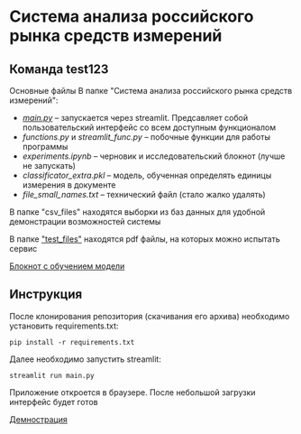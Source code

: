 # Система анализа российского рынка средств измерений

## Команда test123

Основные файлы В папке "Система анализа российского рынка средств измерений":

 + [*main.py*](https://github.com/pavlik-tikhomirov/measurments_hack/blob/main/%D0%A1%D0%B8%D1%81%D1%82%D0%B5%D0%BC%D0%B0%20%D0%B0%D0%BD%D0%B0%D0%BB%D0%B8%D0%B7%D0%B0%20%D1%80%D0%BE%D1%81%D1%81%D0%B8%D0%B9%D1%81%D0%BA%D0%BE%D0%B3%D0%BE%20%D1%80%D1%8B%D0%BD%D0%BA%D0%B0%20%D1%81%D1%80%D0%B5%D0%B4%D1%81%D1%82%D0%B2%20%D0%B8%D0%B7%D0%BC%D0%B5%D1%80%D0%B5%D0%BD%D0%B8%D0%B9/main.py) – запускается через streamlit. Предсавляет собой пользовательский интерфейс со всем доступным функционалом
 + *functions.py* и *streamlit_func.py* – побочные функции для работы программы
 + *experiments.ipynb* – черновик и исследовательский блокнот (лучше не запускать)
 + *classificator_extra.pkl* – модель, обученная определять единицы измерения в документе
 + *file_small_names.txt* – технический файл (стало жалко удалять)
 
В папке "csv_files" находятся выборки из баз данных для удобной демонстрации возможностей системы

В папке ["test_files"](https://github.com/pavlik-tikhomirov/measurments_hack/tree/main/%D0%A1%D0%B8%D1%81%D1%82%D0%B5%D0%BC%D0%B0%20%D0%B0%D0%BD%D0%B0%D0%BB%D0%B8%D0%B7%D0%B0%20%D1%80%D0%BE%D1%81%D1%81%D0%B8%D0%B9%D1%81%D0%BA%D0%BE%D0%B3%D0%BE%20%D1%80%D1%8B%D0%BD%D0%BA%D0%B0%20%D1%81%D1%80%D0%B5%D0%B4%D1%81%D1%82%D0%B2%20%D0%B8%D0%B7%D0%BC%D0%B5%D1%80%D0%B5%D0%BD%D0%B8%D0%B9/test_files) находятся pdf файлы, на которых можно испытать сервис

[Блокнот с обучением модели](https://colab.research.google.com/drive/14VYptm2d2_DPi3inHqrqQbUrZAGndwHX?usp=sharing)

## Инструкция

После клонирования репозитория (скачивания его архива) необходимо установить requirements.txt:

`pip install -r requirements.txt`

Далее необходимо запустить streamlit:

`streamlit run main.py`

Приложение откроется в браузере. После небольшой загрузки интерфейс будет готов

[Демнострация]()

